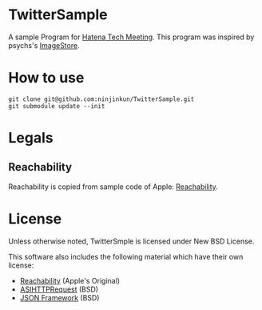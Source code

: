 # TwitterSample
A sample Program for [Hatena Tech Meeting](http://d.hatena.ne.jp/hatenatech/20101119/1290172773).
This program was inspired by psychs's [ImageStore](https://github.com/psychs/imagestore). 

# How to use

    git clone git@github.com:ninjinkun/TwitterSample.git
    git submodule update --init

# Legals

## Reachability

Reachability is copied from sample code of Apple: 
 [Reachability](http://developer.apple.com/iphone/library/samplecode/Reachability/Introduction/Intro.html).

# License
Unless otherwise noted,  TwitterSmple is licensed under New BSD License.

This software also includes the following material which have their own license:
* [Reachability](http://developer.apple.com/iphone/library/samplecode/Reachability/Introduction/Intro.html) (Apple's Original)
* [ASIHTTPRequest](http://allseeing-i.com/ASIHTTPRequest/) (BSD)
* [JSON Framework](http://code.google.com/p/json-framework/) (BSD)

